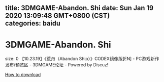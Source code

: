 
title: 3DMGAME-Abandon. Shi
date: Sun Jan 19 2020 13:09:48 GMT+0800 (CST)    
categories: baidu
---

# 3DMGAME-Abandon. Shi
size: 0
 【10.23.19】《荒舟（Abandon Ship）》CODEX镜像版[EN] - PC游戏新作发布/预览区 - 3DMGAME论坛 - Powered by Discuz!
 

[How to download](https://bpcam.bemobtrk.com/go/2ceec3aa-1ca2-46d6-b9ff-aaa5c184517c?jno=192)